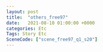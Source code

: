 ```yaml
---
layout: post
title:  "others_free97"
date:   2021-08-10 01:00:00 +0000
categories: Etc
Tags: Story Etc
SceneCode: ["scene_free97_q1_s20"]
---
```

